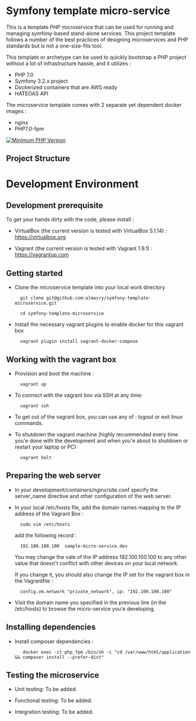 Symfony template micro-service 
=============================

This is a template PHP microservice that can be used for running and managing symfony-based stand-alone services. This project template follows 
a number of the best practices of designing microservices and PHP standards but is not a one-size-fits tool. 

This template or archetype can be used to quickly bootstrap a PHP project without a lot of infrastructure hassle, and it utilizes :

* PHP 7.0
* Symfony 3.2.x project 
* Dockerized containers that are AWS ready
* HATEOAS API  

The microservice template comes with 2  separate yet dependent docker images :
    
* nginx 
* PHP7.0-fpm
    
[![Minimum PHP Version](https://img.shields.io/badge/php-%3E%3D%207.0.0-8892BF.svg?style=flat-square)](https://php.net/)


## Project Structure   
    
    
    
Development Environment  
=========================

## Development prerequisite

To get your hands dirty with the code, please install  :

- VirtualBox (the current version is tested with VirtualBox 5.1.14) :  https://virtualbox.org 

- Vagrant (the current version is tested with Vagrant 1.9.1) : https://vagrantup.com


## Getting started  

- Clone the microservice template into your local work directory 
  
        git clone git@github.com:almasry/symfony-template-microservice.git
        
        cd symfony-template-microservice 

- Install the necessary vagrant plugins to enable docker for this vagrant box 

        vagrant plugin install vagrant-docker-compose
        
    

## Working with the vagrant box 

- Provision and boot the machine :
        
        vagrant up

- To connect with the vagrant box via SSH at any time:

        vagrant ssh
    
- To get out of the vagrant box, you can use any of : logout or exit linux commands.
    
- To shutdown the vagrant machine (highly recommended every time you'e done with the development and when you'e about to shutdown 
    or restart your laptop or PC)

        vagrant halt 



## Preparing the web server 

- In your development/containers/nginx/site.conf specify the server_name directive and other configuration of the web server.

- In your local /etc/hosts  file, add the domain names mapping to the IP address of the Vagrant Box :
 
        sudo vim /etc/hosts 
        
    add the following record :
        
        192.100.100.100  sample-micro-service.dev 
        
    You may change the vale of the IP address 192.100.100.100 to any other value that doesn't conflict with other devices on your local network.
     
    If you change it, you should also change the IP set for the vagrant box in the Vagrantfile :
     
        config.vm.network "private_network", ip: "192.100.100.100"
        
        
-    Visit the domain name you specified in the previous line (in the /etc/hosts) to browse the micro-service you'e developing.  


## Installing dependencies 

-    Install composer dependencies :
     
            docker exec -it php_fpm /bin/sh -c "cd /var/www/html/application && composer install --prefer-dist"


## Testing the microservice   

- Unit testing: To be added.

- Functional testing: To be added.

- Integration testing: To be added.